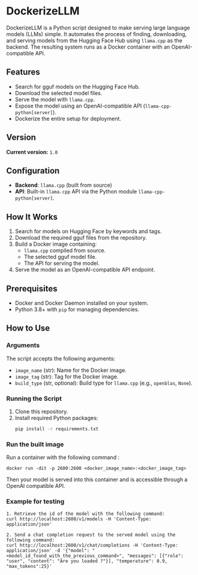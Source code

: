 # DockerizeLLM

DockerizeLLM is a Python script designed to make serving large language models (LLMs) simple. It automates the process of finding, downloading, and serving models from the Hugging Face Hub using `llama.cpp` as the backend. The resulting system runs as a Docker container with an OpenAI-compatible API.

## Features

- Search for gguf models on the Hugging Face Hub.
- Download the selected model files.
- Serve the model with `llama.cpp`.
- Expose the model using an OpenAI-compatible API (`llama-cpp-python[server]`).
- Dockerize the entire setup for deployment.

## Version

**Current version:** `1.0`

## Configuration

- **Backend**: `llama.cpp` (built from source)
- **API**: Built-in `llama.cpp` API via the Python module `llama-cpp-python[server]`.

## How It Works

1. Search for models on Hugging Face by keywords and tags.
2. Download the required gguf files from the repository.
3. Build a Docker image containing:
   - `llama.cpp` compiled from source.
   - The selected gguf model file.
   - The API for serving the model.
4. Serve the model as an OpenAI-compatible API endpoint.

## Prerequisites

- Docker and Docker Daemon installed on your system.
- Python 3.8+ with `pip` for managing dependencies.

## How to Use

### Arguments

The script accepts the following arguments:

- `image_name` (str): Name for the Docker image.
- `image_tag` (str): Tag for the Docker image.
- `build_type` (str, optional): Build type for `llama.cpp` (e.g., `openblas`, `None`).

### Running the Script

1. Clone this repository.
2. Install required Python packages:
   ```bash
   pip install -r requirements.txt

### Run the built image

Run a container with the following command :

    docker run -dit -p 2600:2600 <docker_image_name>:<docker_image_tag>

Then your model is served into this container and is accessible through a OpenAI compatible API.

### Example for testing

    1. Retrieve the id of the model with the following command:
    curl http://localhost:2600/v1/models -H 'Content-Type: application/json'

    2. Send a chat completion request to the served model using the following command:
    curl http://localhost:2600/v1/chat/completions -H 'Content-Type: application/json' -d '{"model": "<model_id_found_with_the_previous_command>", "messages": [{"role": "user", "content": "Are you loaded ?"}], "temperature": 0.9, "max_tokens":25}'

